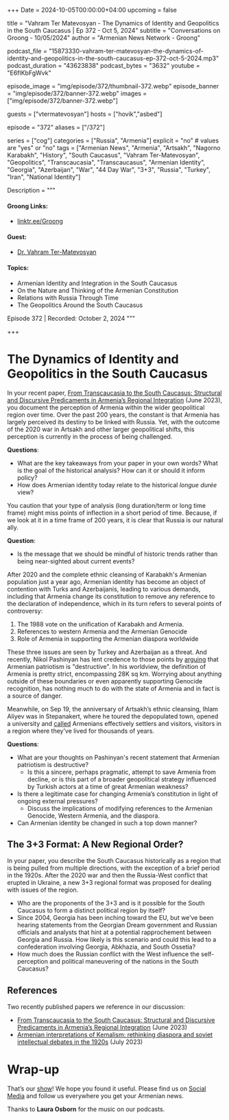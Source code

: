 +++
Date = 2024-10-05T00:00:00+04:00
upcoming = false

title = "Vahram Ter Matevosyan - The Dynamics of Identity and Geopolitics in the South Caucasus | Ep 372 - Oct 5, 2024"
subtitle = "Conversations on Groong - 10/05/2024"
author = "Armenian News Network - Groong"

podcast_file = "15873330-vahram-ter-matevosyan-the-dynamics-of-identity-and-geopolitics-in-the-south-caucasus-ep-372-oct-5-2024.mp3"
podcast_duration = "43623838"
podcast_bytes = "3632"
youtube = "E6flKbFgWvk"

episode_image = "img/episode/372/thumbnail-372.webp"
episode_banner = "img/episode/372/banner-372.webp"
images = ["img/episode/372/banner-372.webp"]

guests = ["vtermatevosyan"]
hosts = ["hovik","asbed"]

episode = "372"
aliases = ["/372"]

series = ["cog"]
categories = ["Russia", "Armenia"]
explicit = "no" # values are "yes" or "no"
tags = ["Armenian News", "Armenia", "Artsakh", "Nagorno Karabakh", "History", "South Caucasus", "Vahram Ter-Matevosyan", "Geopolitics", "Transcaucasia", "Transcaucasus", "Armenian Identity", "Georgia", "Azerbaijan", "War", "44 Day War", "3+3", "Russia", "Turkey", "Iran", "National Identity"]

Description = """

#### Groong Links:
* [linktr.ee/Groong](https://linktr.ee/groong)

#### Guest:
* [Dr. Vahram Ter-Matevosyan](/guest/vtermatevosyan)

#### Topics:
* Armenian Identity and Integration in the South Caucasus
* On the Nature and Thinking of the Armenian Constitution
* Relations with Russia Through Time
* The Geopolitics Around the South Caucasus



Episode 372 | Recorded: October 2, 2024
"""

+++

# The Dynamics of Identity and Geopolitics in the South Caucasus

In your recent paper, [From Transcaucasia to the South Caucasus: Structural and Discursive Predicaments in Armenia’s Regional Integration](https://www.tandfonline.com/doi/full/10.1080/08865655.2023.2200782) (June 2023), you document the perception of Armenia within the wider geopolitical region over time. Over the past 200 years, the constant is that Armenia has largely perceived its destiny to be linked with Russia. Yet, with the outcome of the 2020 war in Artsakh and other larger geopolitical shifts, this perception is currently in the process of being challenged.

**Questions**:
* What are the key takeaways from your paper in your own words? What is the goal of the historical analysis? How can it or should it inform policy? 
* How does Armenian identity today relate to the historical *longue durée* view?

You caution that your type of analysis (long duration/term or long time frame) might miss points of inflection in a short period of time. Because, if we look at it in a time frame of 200 years, it is clear that Russia is our natural ally.

**Question**:
* Is the message that we should be mindful of historic trends rather than being near-sighted about current events?

After 2020 and the complete ethnic cleansing of Karabakh's Armenian population just a year ago, Armenian identity has become an object of contention with Turks and Azerbaijanis, leading to various demands, including that Armenia change its constitution to remove any reference to the declaration of independence, which in its turn refers to several points of controversy:
1. The 1988 vote on the unification of Karabakh and Armenia.
2. References to western Armenia and the Armenian Genocide
3. Role of Armenia in supporting the Armenian diaspora worldwide

These three issues are seen by Turkey and Azerbaijan as a threat. And recently, Nikol Pashinyan has lent credence to those points by [arguing](https://asbarez.com/pashinyan-calls-patriotism-destructive-claims-it-does-not-envision-a-homeland/) that Armenian patriotism is "destructive". In his worldview, the definition of Armenia is pretty strict, encompassing 28K sq km. Worrying about anything outside of these boundaries or even apparently supporting Genocide recognition, has nothing much to do with the state of Armenia and in fact is a source of danger.

Meanwhile, on Sep 19, the anniversary of Artsakh’s ethnic cleansing, Ihlam Aliyev was in Stepanakert, where he toured the depopulated town, opened a university and [called](https://president.az/en/articles/view/66894) Armenians effectively settlers and visitors, visitors in a region where they’ve lived for thousands of years.

**Questions**:
* What are your thoughts on Pashinyan's recent statement that Armenian patriotism is destructive?
    * Is this a sincere, perhaps pragmatic, attempt to save Armenia from decline, or is this part of a broader geopolitical strategy influenced by Turkish actors at a time of great Armenian weakness?
* Is there a legitimate case for changing Armenia’s constitution in light of ongoing external pressures?
    * Discuss the implications of modifying references to the Armenian Genocide, Western Armenia, and the diaspora.
* Can Armenian identity be changed in such a top down manner?


## The 3+3 Format: A New Regional Order?

In your paper, you describe the South Caucasus historically as a region that is being pulled from multiple directions, with the exception of a brief period in the 1920s. After the 2020 war and then the Russia-West conflict that erupted in Ukraine, a new 3+3 regional format was proposed for dealing with issues of the region.
* Who are the proponents of the 3+3 and is it possible for the South Caucasus to form a distinct political region by itself?
* Since 2004, Georgia has been inching toward the EU, but we’ve been hearing statements from the Georgian Dream government and Russian officials and analysts that hint at a potential rapprochement between Georgia and Russia. How likely is this scenario and could this lead to a confederation involving Georgia, Abkhazia, and South Ossetia?
* How much does the Russian conflict with the West influence the self-perception and political maneuvering of the nations in the South Caucasus?


## References

Two recently published papers we reference in our discussion:
* [From Transcaucasia to the South Caucasus: Structural and Discursive Predicaments in Armenia’s Regional Integration](https://www.tandfonline.com/doi/full/10.1080/08865655.2023.2200782) (June 2023)
* [Armenian interpretations of Kemalism: rethinking diaspora and soviet intellectual debates in the 1920s](https://www.tandfonline.com/doi/full/10.1080/14683849.2024.2376659) (July 2023)


# Wrap-up

That’s our [show](https://podcasts.groong.org/)! We hope you found it useful. Please find us on [Social Media](https://lintr.ee/groong) and follow us everywhere you get your Armenian news.

Thanks to **Laura Osborn** for the music on our podcasts.
